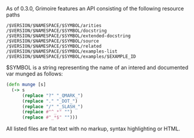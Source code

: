 As of 0.3.0, Grimoire features an API consisting of the following
resource paths

```
/$VERSION/$NAMESPACE/$SYMBOL/arities
/$VERSION/$NAMESPACE/$SYMBOL/docstring
/$VERSION/$NAMESPACE/$SYMBOL/extended-docstring
/$VERSION/$NAMESPACE/$SYMBOL/source
/$VERSION/$NAMESPACE/$SYMBOL/related
/$VERSION/$NAMESPACE/$SYMBOL/examples-list
/$VERSION/$NAMESPACE/$SYMBOL/examples/$EXAMPLE_ID
```

$SYMBOL is a string representing the name of an intered and documented
var munged as follows:

```Clojure
(defn munge [s]
  (-> s
      (replace "?" "_QMARK_")
      (replace "." "_DOT_")
      (replace "/" "_SLASH_")
      (replace #"^_*" "")
      (replace #"_*$" "")))
```

All listed files are flat text with no markup, syntax highlighting or
HTML.
